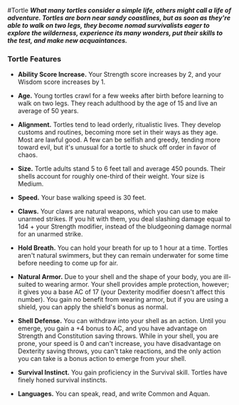 #Tortle
***What many tortles consider a simple life, others might call a life of adventure. Tortles are born near sandy coastlines, but as soon as they're able to walk on two legs, they become nomad survivalists eager to explore the wilderness, experience its many wonders, put their skills to the test, and make new acquaintances.***

### Tortle Features
- **Ability Score Increase.** Your Strength score increases by 2, and your Wisdom score increases by 1.

- **Age.** Young tortles crawl for a few weeks after birth before learning to walk on two legs. They reach adulthood by the age of 15 and live an average of 50 years.

- **Alignment.** Tortles tend to lead orderly, ritualistic lives. They develop customs and routines, becoming more set in their ways as they age. Most are lawful good. A few can be selfish and greedy, tending more toward evil, but it's unusual for a tortle to shuck off order in favor of chaos.

- **Size.** Tortle adults stand 5 to 6 feet tall and average 450 pounds. Their shells account for roughly one-third of their weight. Your size is Medium.

- **Speed.** Your base walking speed is 30 feet.

- **Claws.** Your claws are natural weapons, which you can use to make unarmed strikes. If you hit with them, you deal slashing damage equal to 1d4 + your Strength modifier, instead of the bludgeoning damage normal for an unarmed strike.

- **Hold Breath.** You can hold your breath for up to 1 hour at a time. Tortles aren't natural swimmers, but they can remain underwater for some time before needing to come up for air.

- **Natural Armor.** Due to your shell and the shape of your body, you are ill-suited to wearing armor. Your shell provides ample protection, however; it gives you a base AC of 17 (your Dexterity modifier doesn't affect this number). You gain no benefit from wearing armor, but if you are using a shield, you can apply the shield's bonus as normal.

- **Shell Defense.** You can withdraw into your shell as an action. Until you emerge, you gain a +4 bonus to AC, and you have advantage on Strength and Constitution saving throws. While in your shell, you are prone, your speed is 0 and can't increase, you have disadvantage on Dexterity saving throws, you can't take reactions, and the only action you can take is a bonus action to emerge from your shell.

- **Survival Instinct.** You gain proficiency in the Survival skill. Tortles have finely honed survival instincts.

- **Languages.** You can speak, read, and write Common and Aquan.